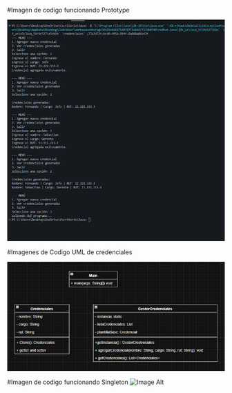 #Imagen de codigo funcionando Prototype 

![Image Alt](https://github.com/TheSebita122/Entrega-Trabajos/blob/53f56ac479da0ab4c11db30d30d0acfcb66d10c5/Codigo%20Funcional%20De%20Patron%20Prototype.png)








#Imagenes de Codigo UML de credenciales

![Image Alt](https://github.com/TheSebita122/Entrega-Trabajos/blob/6333b39f22af3963512558e3337a4710a13d69bc/UML%20Credenciales.png)


















#Imagen de codigo funcionando Singleton
![Image Alt](https://github.com/TheSebita122/Entrega-Trabajos/blob/c8469369b1d2c3e2e4314025eee7d9b1eb27a742/Codigo%20Funcional.pn)























